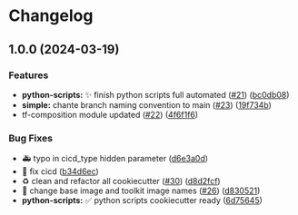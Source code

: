 # Changelog

## 1.0.0 (2024-03-19)


### Features

* **python-scripts:** :sparkles: finish python scripts full automated ([#21](https://github.com/Foxon-Consulting/cookiecutter-modules/issues/21)) ([bc0db08](https://github.com/Foxon-Consulting/cookiecutter-modules/commit/bc0db0836bf9680ea526e0797b7278fb6cdd43d9))
* **simple:** chante branch naming convention to main ([#23](https://github.com/Foxon-Consulting/cookiecutter-modules/issues/23)) ([19f734b](https://github.com/Foxon-Consulting/cookiecutter-modules/commit/19f734b5c2d46397245163603ed99f38bb6bef1f))
* tf-composition module updated ([#22](https://github.com/Foxon-Consulting/cookiecutter-modules/issues/22)) ([4f6f1f6](https://github.com/Foxon-Consulting/cookiecutter-modules/commit/4f6f1f67e9e3f03d91c1e14846607bdd6f3c376d))


### Bug Fixes

* :ambulance: typo in cicd_type hidden parameter ([d6e3a0d](https://github.com/Foxon-Consulting/cookiecutter-modules/commit/d6e3a0d8fc043c795e81545b73882183caaee70e))
* :bug: fix cicd ([b34d6ec](https://github.com/Foxon-Consulting/cookiecutter-modules/commit/b34d6ec919db70dd6a61a531ae9db2f1a6c09744))
* :recycle: clean and refactor all cookiecutter ([#30](https://github.com/Foxon-Consulting/cookiecutter-modules/issues/30)) ([d8d2fcf](https://github.com/Foxon-Consulting/cookiecutter-modules/commit/d8d2fcf057733c2d4e2b95cc6e58afdd2bb357d1))
* :wrench: change base image and toolkit image names ([#26](https://github.com/Foxon-Consulting/cookiecutter-modules/issues/26)) ([d830521](https://github.com/Foxon-Consulting/cookiecutter-modules/commit/d830521e7e52e43ef79ff652d3e9276e9754b6cb))
* **python-scripts:** :white_check_mark: python scripts cookiecutter ready ([6d75645](https://github.com/Foxon-Consulting/cookiecutter-modules/commit/6d756455f36079025d147c45166a26e75849bfe3))
